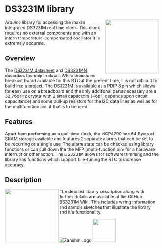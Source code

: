 # DS3231M library
<img src="https://github.com/SV-Zanshin/DS3231M/blob/master/Images/ds3231m-real-time-clock-ic.jpg" width="175" align="right"/> *Arduino* library for accessing the maxim integrated DS3231M real time clock. This clock requires no external components and with an intern temperature-compensated oscillator it is extremely accurate.

## Overview
The [DS3231M datasheet](https://datasheets.maximintegrated.com/en/ds/DS3231M.pdf) and [DS3231MN](http://ww1.microchip.com/downloads/en/DeviceDoc/20005010F.pdf) describes the chip in detail. While there is no breakout board available for this RTC at the present time, it is not difficult to build into a project. The DS3231M is available as a PDIP 8 pin which allows for easy use on a breadboard and the only additional parts necessary are a 32.768kHz crystal with 2 small capacitors (~6pF, depends upon circuit capacitance) and some pull-up resistors for the I2C data lines as well as for the multifunction pin, if that is to be used.

## Features
Apart from performing as a real-time clock, the MCP4790 has 64 Bytes of SRAM storage available and features 2 separate alarms that can be set to be recurring or a single use. The alarm state can be checked using library functions or can pull down the the MFP (multi-function pin) for a hardware interrupt or other action.
The DS3231M allows for software trimming and the library has functions which support fine-tuning the RTC to increase accuracy.

## Description
<img src="https://github.com/SV-Zanshin/DS3231M/blob/master/Images/DS3231M_bb.png" width="175px" align="left" /> The detailed library description along with further details are available at the GitHub [DS3231M Wiki](https://github.com/SV-Zanshin/DS3231M/wiki). This includes wiring information and sample sketches that illustrate the library and it's functionality.

![Zanshin Logo](https://www.sv-zanshin.com/r/images/site/gif/zanshinkanjitiny.gif) <img src="https://www.sv-zanshin.com/r/images/site/gif/zanshintext.gif" width="75"/>
